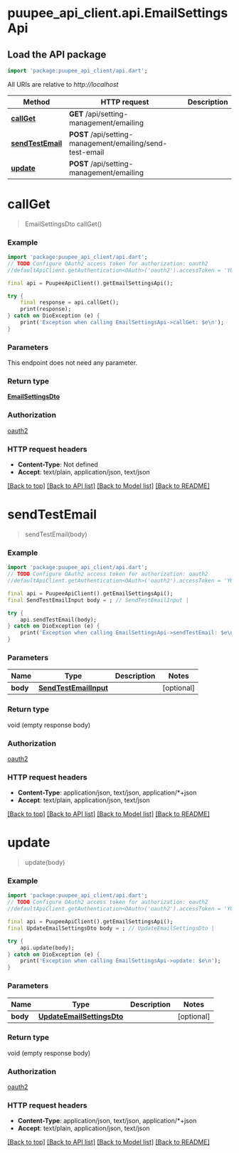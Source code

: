 # puupee_api_client.api.EmailSettingsApi

## Load the API package
```dart
import 'package:puupee_api_client/api.dart';
```

All URIs are relative to *http://localhost*

Method | HTTP request | Description
------------- | ------------- | -------------
[**callGet**](EmailSettingsApi.md#callget) | **GET** /api/setting-management/emailing | 
[**sendTestEmail**](EmailSettingsApi.md#sendtestemail) | **POST** /api/setting-management/emailing/send-test-email | 
[**update**](EmailSettingsApi.md#update) | **POST** /api/setting-management/emailing | 


# **callGet**
> EmailSettingsDto callGet()



### Example
```dart
import 'package:puupee_api_client/api.dart';
// TODO Configure OAuth2 access token for authorization: oauth2
//defaultApiClient.getAuthentication<OAuth>('oauth2').accessToken = 'YOUR_ACCESS_TOKEN';

final api = PuupeeApiClient().getEmailSettingsApi();

try {
    final response = api.callGet();
    print(response);
} catch on DioException (e) {
    print('Exception when calling EmailSettingsApi->callGet: $e\n');
}
```

### Parameters
This endpoint does not need any parameter.

### Return type

[**EmailSettingsDto**](EmailSettingsDto.md)

### Authorization

[oauth2](../README.md#oauth2)

### HTTP request headers

 - **Content-Type**: Not defined
 - **Accept**: text/plain, application/json, text/json

[[Back to top]](#) [[Back to API list]](../README.md#documentation-for-api-endpoints) [[Back to Model list]](../README.md#documentation-for-models) [[Back to README]](../README.md)

# **sendTestEmail**
> sendTestEmail(body)



### Example
```dart
import 'package:puupee_api_client/api.dart';
// TODO Configure OAuth2 access token for authorization: oauth2
//defaultApiClient.getAuthentication<OAuth>('oauth2').accessToken = 'YOUR_ACCESS_TOKEN';

final api = PuupeeApiClient().getEmailSettingsApi();
final SendTestEmailInput body = ; // SendTestEmailInput | 

try {
    api.sendTestEmail(body);
} catch on DioException (e) {
    print('Exception when calling EmailSettingsApi->sendTestEmail: $e\n');
}
```

### Parameters

Name | Type | Description  | Notes
------------- | ------------- | ------------- | -------------
 **body** | [**SendTestEmailInput**](SendTestEmailInput.md)|  | [optional] 

### Return type

void (empty response body)

### Authorization

[oauth2](../README.md#oauth2)

### HTTP request headers

 - **Content-Type**: application/json, text/json, application/*+json
 - **Accept**: text/plain, application/json, text/json

[[Back to top]](#) [[Back to API list]](../README.md#documentation-for-api-endpoints) [[Back to Model list]](../README.md#documentation-for-models) [[Back to README]](../README.md)

# **update**
> update(body)



### Example
```dart
import 'package:puupee_api_client/api.dart';
// TODO Configure OAuth2 access token for authorization: oauth2
//defaultApiClient.getAuthentication<OAuth>('oauth2').accessToken = 'YOUR_ACCESS_TOKEN';

final api = PuupeeApiClient().getEmailSettingsApi();
final UpdateEmailSettingsDto body = ; // UpdateEmailSettingsDto | 

try {
    api.update(body);
} catch on DioException (e) {
    print('Exception when calling EmailSettingsApi->update: $e\n');
}
```

### Parameters

Name | Type | Description  | Notes
------------- | ------------- | ------------- | -------------
 **body** | [**UpdateEmailSettingsDto**](UpdateEmailSettingsDto.md)|  | [optional] 

### Return type

void (empty response body)

### Authorization

[oauth2](../README.md#oauth2)

### HTTP request headers

 - **Content-Type**: application/json, text/json, application/*+json
 - **Accept**: text/plain, application/json, text/json

[[Back to top]](#) [[Back to API list]](../README.md#documentation-for-api-endpoints) [[Back to Model list]](../README.md#documentation-for-models) [[Back to README]](../README.md)

